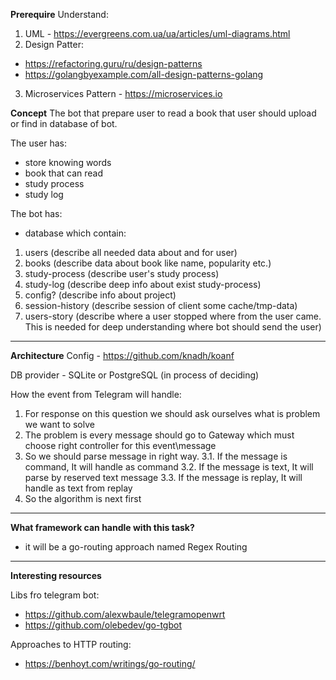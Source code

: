**Prerequire**
Understand:
1. UML - https://evergreens.com.ua/ua/articles/uml-diagrams.html
2. Design Patter:
- https://refactoring.guru/ru/design-patterns
- https://golangbyexample.com/all-design-patterns-golang
3. Microservices Pattern - https://microservices.io


**Concept**
The bot that prepare user to read a book that user should upload or find in database of bot.

The user has:
- store knowing words
- book that can read
- study process
- study log

The bot has:
- database which contain:
1. users (describe all needed data about and for user)
2. books (describe data about book like name, popularity etc.)
3. study-process (describe user's study process)
4. study-log (describe deep info about exist study-process)
5. config? (describe info about project)
6. session-history (describe session of client some cache/tmp-data)
7. users-story (describe where a user stopped where from the user came. This is needed for deep understanding where bot should send the user)

<hr/>

**Architecture**
Config - https://github.com/knadh/koanf

DB provider - SQLite or PostgreSQL (in process of deciding)

How the event from Telegram will handle:
1. For response on this question we should ask ourselves what is problem we want to solve
2. The problem is every message should go to Gateway which must choose right controller for this event\message
3. So we should parse message in right way. 
3.1. If the message is command, It will handle as command
3.2. If the message is text, It will parse by reserved text message
3.3. If the message is replay, It will handle as text from replay
4. So the algorithm is next first 

<hr/>

**What framework can handle with this task?**
- it will be a go-routing approach named Regex Routing

<hr/>


**Interesting resources**

Libs fro telegram bot:
- https://github.com/alexwbaule/telegramopenwrt
- https://github.com/olebedev/go-tgbot

Approaches to HTTP routing:
- https://benhoyt.com/writings/go-routing/